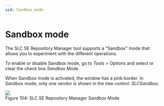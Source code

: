 ```yaml
---
uid: Sandbox_mode
---
```


# Sandbox mode

The SLC SE Repository Manager tool supports a "Sandbox" mode that allows you to experiment with the different operations.

To enable or disable Sandbox mode, go to *Tools* > *Options* and select or clear the check box *Sandbox Mode*.

When Sandbox mode is activated, the window has a pink border. In Sandbox mode, only one vendor is shown in the tree control: *SLCSandbox*.

![](~/develop/images/SLCSERepoManager_Sandbox.png)
<br>Figure 104: SLC SE Repository Manager Sandbox Mode
